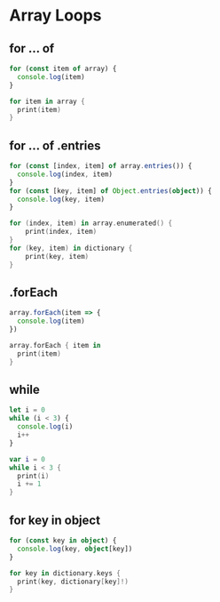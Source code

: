 # Array Loops

## for ... of

```ts
for (const item of array) {
  console.log(item)
}
```

```swift
for item in array {
  print(item)
}
```

## for ... of .entries

```ts
for (const [index, item] of array.entries()) {
  console.log(index, item)
}
for (const [key, item] of Object.entries(object)) {
  console.log(key, item)
}
```

```swift
for (index, item) in array.enumerated() {
	print(index, item)
}
for (key, item) in dictionary {
	print(key, item)
}
```

## .forEach

```ts
array.forEach(item => {
  console.log(item)
})
```

```swift
array.forEach { item in
  print(item)
}
```

## while

```ts
let i = 0
while (i < 3) {
  console.log(i)
  i++
}
```

```swift
var i = 0
while i < 3 {
  print(i)
  i += 1
}
```

## for key in object

```ts
for (const key in object) {
  console.log(key, object[key])
}
```

```swift
for key in dictionary.keys {
  print(key, dictionary[key]!)
}
```
